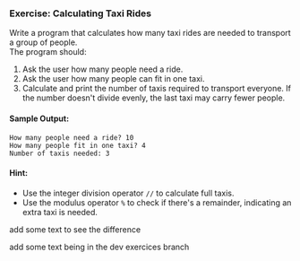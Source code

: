### Exercise: Calculating Taxi Rides

Write a program that calculates how many taxi rides are needed to transport a group of people.  
The program should:
1. Ask the user how many people need a ride.
2. Ask the user how many people can fit in one taxi.  
3. Calculate and print the number of taxis required to transport everyone. If the number doesn't divide evenly, the last taxi may carry fewer people.

#### Sample Output:
```
How many people need a ride? 10
How many people fit in one taxi? 4
Number of taxis needed: 3
```

#### Hint:
- Use the integer division operator `//` to calculate full taxis.
- Use the modulus operator `%` to check if there's a remainder, indicating an extra taxi is needed.

add some text to see the difference

add some text being in the dev exercices branch
